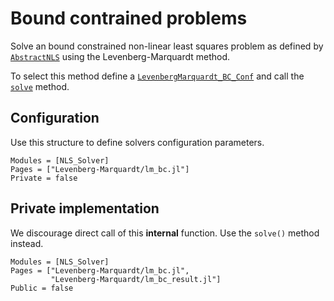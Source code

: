 # Bound contrained problems

Solve an bound constrained non-linear least squares problem as defined by
[`AbstractNLS`](@ref) using the Levenberg-Marquardt method. 

To select this method define a [`LevenbergMarquardt_BC_Conf`](@ref)
and call the [`solve`](@ref) method.


## Configuration

Use this structure to define solvers configuration parameters.

```@autodocs
Modules = [NLS_Solver]
Pages = ["Levenberg-Marquardt/lm_bc.jl"]
Private = false
```

## Private implementation

We discourage direct call of this **internal** function. Use the
`solve()` method instead.

```@autodocs
Modules = [NLS_Solver]
Pages = ["Levenberg-Marquardt/lm_bc.jl",
	     "Levenberg-Marquardt/lm_bc_result.jl"]
Public = false
```
